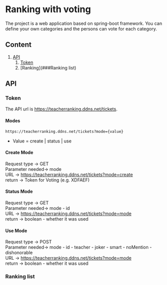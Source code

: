 # Ranking with voting
The project is a web application based on spring-boot framework.
You can define your own categories and the persons can vote for each category.

## Content
1. [API](#API)
   1. [Token](###Token)
   2. [Ranking](###Ranking list)

## API
### Token
The API url is https://teacherranking.ddns.net/tickets.

#### Modes
```https://teacherranking.ddns.net/tickets?mode={value}```

- Value = create | status | use

#### Create Mode
Request type -> GET <br>
Parameter needed-> mode <br>
URL -> https://teacherranking.ddns.net/tickets?mode=create <br>
return -> Token for Voting (e.g. XDFAEF)

#### Status Mode
Request type -> GET <br>
Parameter needed-> mode - id <br>
URL -> https://teacherranking.ddns.net/tickets?mode=mode <br>
return -> boolean - whether it was used

#### Use Mode
Request type -> POST <br>
Parameter needed-> mode - id - teacher - joker - smart - noMention - dishonorable <br>
URL -> https://teacherranking.ddns.net/tickets?mode=mode <br>
return -> boolean - whether it was used

### Ranking list
